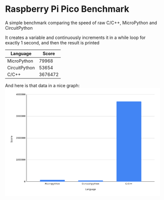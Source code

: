 # Raspberry Pi Pico Benchmark

A simple benchmark comparing the speed of raw C/C++, MicroPython and CircuitPython

It creates a variable and continuously increments it in a while loop for exactly 1 second, and
then the result is printed

| Language      | Score   |
|---------------|---------|
| MicroPython   | 79968   |
| CircuitPython | 53654   |
| C/C++         | 3676472 |

And here is that data in a nice graph:
![Graph of scores](graph.png)
